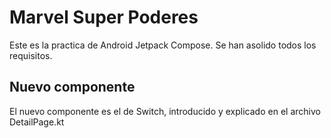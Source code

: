 # Marvel Super Poderes

Este es la practica de Android Jetpack Compose. Se han asolido todos los requisitos.

## Nuevo componente

El nuevo componente es el de Switch, introducido y explicado en el archivo DetailPage.kt

